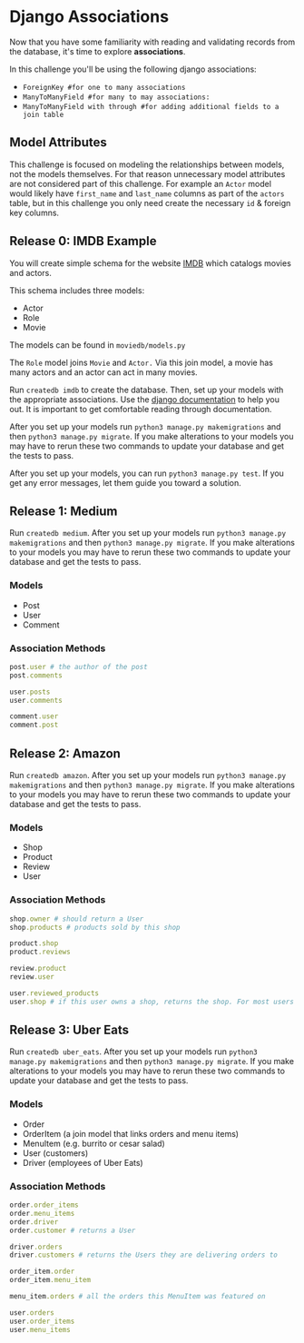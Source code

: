 # Django Associations

Now that you have some familiarity with reading and validating records from the database, it's time to explore **associations**. 

In this challenge you'll be using the following django associations:

* `ForeignKey #for one to many associations`
* `ManyToManyField #for many to may associations:`
* `ManyToManyField with through #for adding additional fields to a join table`

## Model Attributes

This challenge is focused on modeling the relationships between models, not the models themselves. For that reason unnecessary model attributes are not considered part of this challenge. For example an `Actor` model would likely have `first_name` and `last_name` columns as part of the `actors` table, but in this challenge you only need create the necessary `id` & foreign key columns.


## Release 0: IMDB Example

You will create simple schema for the website [IMDB](http://imdb.com) which catalogs movies and actors.

This schema includes three models:

* Actor
* Role
* Movie

The models can be found in `moviedb/models.py`

The `Role` model joins `Movie` and `Actor.` Via this join model, a movie has many actors and an actor can act in many movies.

Run `createdb imdb` to create the database. Then, set up your models with the appropriate associations. Use the [django documentation](https://docs.djangoproject.com/en/2.1/topics/db/examples/) to help you out. It is important to get comfortable reading through documentation.

After you set up your models run `python3 manage.py makemigrations` and then `python3 manage.py migrate`. If you make alterations to your models you may have to rerun these two commands to update your database and get the tests to pass.

After you set up your models, you can run `python3 manage.py test`. If you get any error messages, let them guide you toward a solution. 


## Release 1: Medium

Run `createdb medium`. After you set up your models run `python3 manage.py makemigrations` and then `python3 manage.py migrate`. If you make alterations to your models you may have to rerun these two commands to update your database and get the tests to pass. 

### Models
* Post
* User
* Comment

### Association Methods
```ruby
post.user # the author of the post
post.comments

user.posts
user.comments

comment.user
comment.post
```

## Release 2: Amazon

Run `createdb amazon`. After you set up your models run `python3 manage.py makemigrations` and then `python3 manage.py migrate`. If you make alterations to your models you may have to rerun these two commands to update your database and get the tests to pass. 

### Models
* Shop
* Product
* Review
* User

### Association Methods
```ruby
shop.owner # should return a User
shop.products # products sold by this shop

product.shop
product.reviews

review.product
review.user

user.reviewed_products
user.shop # if this user owns a shop, returns the shop. For most users this would return nil.
```

## Release 3: Uber Eats

Run `createdb uber_eats`. After you set up your models run `python3 manage.py makemigrations` and then `python3 manage.py migrate`. If you make alterations to your models you may have to rerun these two commands to update your database and get the tests to pass. 

### Models
* Order
* OrderItem (a join model that links orders and menu items)
* MenuItem (e.g. burrito or cesar salad)
* User (customers)
* Driver (employees of Uber Eats)


### Association Methods
```ruby
order.order_items
order.menu_items
order.driver
order.customer # returns a User

driver.orders
driver.customers # returns the Users they are delivering orders to

order_item.order
order_item.menu_item

menu_item.orders # all the orders this MenuItem was featured on

user.orders
user.order_items
user.menu_items
```

